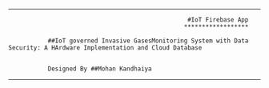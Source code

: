*******************************************************************************************************************************************

                                                      #IoT Firebase App
                                                     ******************
                                                     
               ##IoT governed Invasive GasesMonitoring System with Data Security: A HArdware Implementation and Cloud Database
               
               
               Designed By ##Mohan Kandhaiya
               
*******************************************************************************************************************************************


               
               
                                                     
